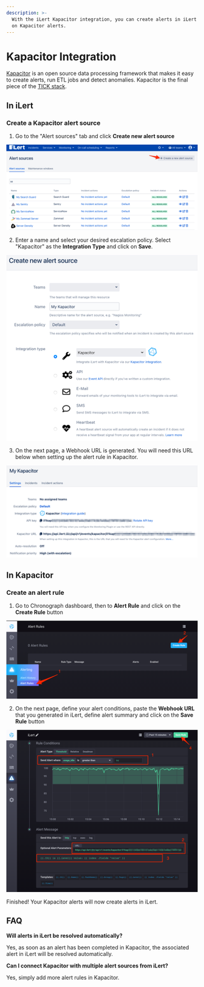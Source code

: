 ```yaml
---
description: >-
  With the iLert Kapacitor integration, you can create alerts in iLert based
  on Kapacitor alerts.
---
```


# Kapacitor Integration

[Kapacitor](https://docs.influxdata.com/kapacitor/) is an open source data processing framework that makes it easy to create alerts, run ETL jobs and detect anomalies. Kapacitor is the final piece of the [TICK stack](https://influxdata.com/time-series-platform/).

## In iLert <a id="in-ilert"></a>

### Create a Kapacitor alert source <a id="create-alert-source"></a>

1. Go to the "Alert sources" tab and click **Create new alert source**

![](../.gitbook/assets/screenshot_16_03_21__16_37.png)

2. Enter a name and select your desired escalation policy. Select "Kapacitor" as the **Integration Type** and click on **Save**.

![](../.gitbook/assets/ilert%20%2841%29.png)

3. On the next page, a Webhook URL is generated. You will need this URL below when setting up the alert rule in Kapacitor.

![](../.gitbook/assets/ilert%20%2838%29.png)

## In Kapacitor <a id="in-kapacitor"></a>

### Create an alert rule <a id="create-alert-rule"></a>

1. Go to Chronograph dashboard, then to **Alert Rule** and click on the **Create Rule** button

![](../.gitbook/assets/screenshot_2021-03-29_at_15_11_55.png)

2. On the next page,  define your alert conditions, paste the **Webhook URL** that you generated in iLert, define alert summary and click on the **Save Rule** button

![](../.gitbook/assets/chronograf.png)

Finished! Your Kapacitor alerts will now create alerts in iLert.

## FAQ <a id="faq"></a>

**Will alerts in iLert be resolved automatically?**

Yes, as soon as an alert has been completed in Kapacitor, the associated alert in iLert will be resolved automatically.

**Can I connect Kapacitor with multiple alert sources from iLert?**

Yes, simply add more alert rules in Kapacitor.

